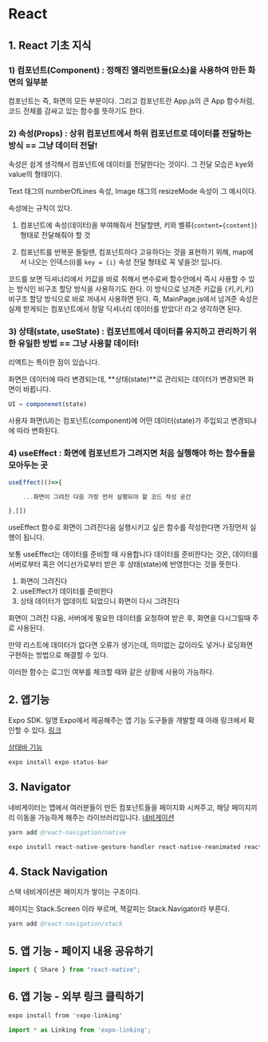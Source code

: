# React

## 1. React 기초 지식

### 1) 컴포넌트(Component) : 정해진 엘리먼트들(요소)을 사용하여 만든 화면의 일부분

컴포넌트는 즉, 화면의 모든 부분이다.
그리고 컴포넌트란 App.js의 큰 App 함수처럼, 코드 전체를 감싸고 있는 함수를 뜻하기도 한다.

### 2) 속성(Props) : 상위 컴포넌트에서 하위 컴포넌트로 데이터를 전달하는 방식  == 그냥 데이터 전달!

속성은 쉽게 생각해서 컴포넌트에 데이터를 전달한다는 것이다.
그 전달 모습은 kye와 value의 형태이다.

Text 태그의 numberOfLines 속성, Image 태그의 resizeMode 속성이 그 예시이다.

속성에는 규칙이 있다.

1. 컴포넌트에 속성(데이터)을 부여해줘서 전달할땐, 키와 벨류(`content={content}`) 형태로 전달해줘야 할 것

2. 컴포넌트를 반복문 돌릴땐, 컴포넌트마다 고유하다는 것을 표현하기 위해, map에서 나오는 인덱스(i)를 `key = {i}`  속성 전달 형태로 꼭 넣을것! 입니다.

코드를 보면 딕셔너리에서 키값을 바로 취해서 변수로써 함수안에서 즉시 사용할 수 있는 방식인 비구조 할당 방식을 사용하기도 한다.
이 방식으로 넘겨준 키값을 {키,키,키} 비구조 할당 방식으로 바로 꺼내서 사용하면 된다.
즉, MainPage.js에서 넘겨준 속성은 실제 받게되는 컴포넌트에서 정말 딕셔너리 데이터를 받았다! 라고 생각하면 된다.


### 3) 상태(state, useState) : 컴포넌트에서 데이터를 유지하고 관리하기 위한 유일한 방법 == 그냥 사용할 데이터!
리액트는 특이한 점이 있습니다.

화면은 데이터에 따라 변경되는데, **상태(state)**로 관리되는 데이터가 변경되면 화면이 바뀝니다.

```js
UI = componenet(state)
```
사용자 화면(UI)는 컴포넌트(component)에 어떤 데이터(state)가 주입되고 변경되냐에 따라 변화된다.


### 4) useEffect : 화면에 컴포넌트가 그려지면 처음 실행해야 하는 함수들을 모아두는 곳

```js
useEffect(()=>{

	...화면이 그려진 다음 가장 먼저 실행되야 할 코드 작성 공간

},[])
```

useEffect 함수로 화면이 그려진다음 실행시키고 싶은 함수를 작성한다면 가장먼저 실행이 됩니다. 

보통 useEffect는 데이터를 준비할 때 사용합니다
데이터를 준비한다는 것은, 데이터를 서버로부터 혹은 어디선가로부터 받은 후 상태(state)에 반영한다는 것을 뜻한다.

1) 화면이 그려진다
2) useEffect가 데이터를 준비한다
3) 상태 데이터가 업데이트 되었으니 화면이 다시 그려진다

화면이 그려진 다음, 서버에게 필요한 데이터를 요청하여 받은 후,  화면을 다시그릴때 주로 사용된다.

만약 리스트에 데이터가 없다면 오류가 생기는데, 의미없는 값이라도 넣거나 로딩화면 구현하는 방법으로 해결할 수 있다.

이러한 함수는 로그인 여부를 체크할 때와 같은 상황에 사용이 가능하다.


## 2. 앱기능

Expo SDK. 일명 Expo에서 제공해주는 앱 기능 도구들을 개발할 때 아래 링크에서 확인할 수 있다.
[링크](https://docs.expo.dev/versions/v38.0.0/)

[상태바 기능](https://docs.expo.dev/versions/latest/sdk/status-bar/)
```js
expo install expo-status-bar
```

## 3. Navigator

네비게이터는 앱에서 여러분들이 만든 컴포넌트들을 페이지화 시켜주고, 해당 페이지끼리 이동을 가능하게 해주는 라이브러리입니다.
[네비게이션](https://reactnavigation.org/)

```s
yarn add @react-navigation/native

expo install react-native-gesture-handler react-native-reanimated react-native-screens react-native-safe-area-context @react-native-community/masked-view
```

## 4. Stack Navigation

스택 네비게이션은 페이지가 쌓이는 구조이다. 

페이지는 Stack.Screen 이라 부르며, 책갈피는 Stack.Navigator라 부른다.

```s
yarn add @react-navigation/stack
```


## 5. 앱 기능 - 페이지 내용 공유하기
```js
import { Share } from "react-native";
```

## 6. 앱 기능 - 외부 링크 클릭하기
```s
expo install from 'expo-linking'
```
```js
import * as Linking from 'expo-linking';
```